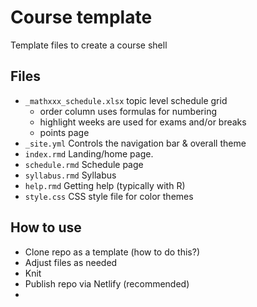 # Course template
Template files to create a course shell

## Files
* `_mathxxx_schedule.xlsx` topic level schedule grid
    - order column uses formulas for numbering
    - highlight weeks are used for exams and/or breaks
    - points page
* `_site.yml` Controls the navigation bar & overall theme
* `index.rmd` Landing/home page. 
* `schedule.rmd` Schedule page
* `syllabus.rmd` Syllabus
* `help.rmd` Getting help (typically with R)
* `style.css` CSS style file for color themes


## How to use

* Clone repo as a template (how to do this?)
* Adjust files as needed
* Knit
* Publish repo via Netlify (recommended)
* 
